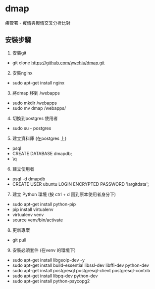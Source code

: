 ﻿# dmap
疾管署 - 疫情與輿情交叉分析比對


## 安裝步驟

1. 安裝git
- git clone https://github.com/ywchiu/dmap.git

2. 安裝nginx 
-  sudo apt-get install nginx


3. 將dmap 移到 /webapps
- sudo mkdir /webapps
- sudo mv dmap /webapps/

4. 切換到postgres 使用者
- sudo su - postgres

5. 建立資料庫 (在postgres 上)
- psql 
- CREATE DATABASE dmapdb;
-  \q

6. 建立使用者
- psql -d dmapdb
- CREATE USER ubuntu LOGIN ENCRYPTED PASSWORD 'largitdata';

7. 建立 Python 環境 (按 ctrl + d 回到原本使用者身分下)
- sudo apt-get install python-pip
- pip install virtualenv
- virtualenv venv
- source venv/bin/activate

8. 更新專案
- git pull

9. 安裝必須套件 (在venv 的環境下)
- sudo apt-get install libgeoip-dev -y
- sudo apt-get install build-essential libssl-dev libffi-dev python-dev
- sudo apt-get install postgresql postgresql-client postgresql-contrib
- sudo apt-get install libpq-dev python-dev
- sudo apt-get install python-psycopg2

